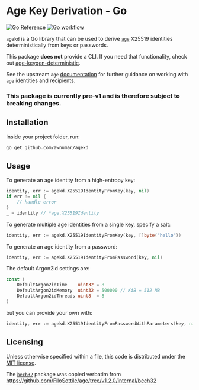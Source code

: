 # Age Key Derivation - Go

[![Go Reference](https://pkg.go.dev/badge/github.com/awnumar/agekd.svg)](https://pkg.go.dev/github.com/awnumar/agekd) [![Go workflow](https://github.com/awnumar/agekd/actions/workflows/go.yml/badge.svg?branch=main)](https://github.com/awnumar/agekd/actions/workflows/go.yml)



`agekd` is a Go library that can be used to derive [`age`](https://github.com/FiloSottile/age) X25519 identities deterministically from keys or passwords.

This package **does not** provide a CLI. If you need that functionality, check out [age-keygen-deterministic](https://github.com/keisentraut/age-keygen-deterministic).

See the upstream `age` [documentation](https://pkg.go.dev/filippo.io/age) for further guidance on working with `age` identities and recipients.

### **This package is currently pre-v1 and is therefore subject to breaking changes.**

## Installation

Inside your project folder, run:

```sh
go get github.com/awnumar/agekd
```

## Usage

To generate an age identity from a high-entropy key:

```go
identity, err := agekd.X25519IdentityFromKey(key, nil)
if err != nil {
    // handle error
}
_ = identity // *age.X25519Identity
```

To generate multiple age identities from a single key, specify a salt:

```go
identity, err := agekd.X25519IdentityFromKey(key, []byte("hello"))
```

To generate an age identity from a password:

```go
identity, err := agekd.X25519IdentityFromPassword(key, nil)
```

The default Argon2id settings are:

```go
const (
	DefaultArgon2idTime    uint32 = 8
	DefaultArgon2idMemory  uint32 = 500000 // KiB = 512 MB
	DefaultArgon2idThreads uint8  = 8
)
```

but you can provide your own with:

```go
identity, err := agekd.X25519IdentityFromPasswordWithParameters(key, nil, time, memory, threads)
```

## Licensing

Unless otherwise specified within a file, this code is distributed under the [MIT license](/LICENSE).

The [`bech32`](/bech32/) package was copied verbatim from https://github.com/FiloSottile/age/tree/v1.2.0/internal/bech32
